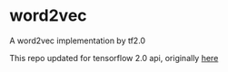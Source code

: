 # word2vec
A word2vec implementation by tf2.0

This repo updated for tensorflow 2.0 api,
originally [here](https://github.com/luozhouyang/machine-learning-notes/tree/master/word2vec)

